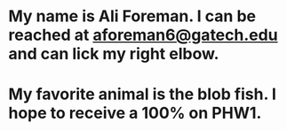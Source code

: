 # My name is Ali Foreman.  I can be reached at aforeman6@gatech.edu and can lick my right elbow. 
# My favorite animal is the blob fish.  I hope to receive a 100% on PHW1.